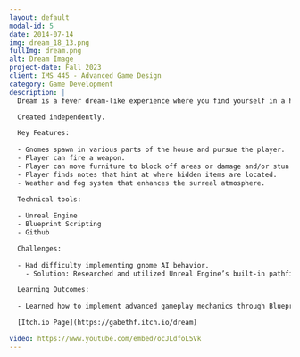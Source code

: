 ```yaml
---
layout: default
modal-id: 5
date: 2014-07-14
img: dream_18_13.png
fullImg: dream.png
alt: Dream Image
project-date: Fall 2023
client: IMS 445 - Advanced Game Design
category: Game Development
description: |
  Dream is a fever dream-like experience where you find yourself in a house infested with gnomes.

  Created independently.

  Key Features:
  
  - Gnomes spawn in various parts of the house and pursue the player.
  - Player can fire a weapon.
  - Player can move furniture to block off areas or damage and/or stun gnomes.
  - Player finds notes that hint at where hidden items are located.
  - Weather and fog system that enhances the surreal atmosphere.

  Technical tools:
  
  - Unreal Engine
  - Blueprint Scripting
  - Github

  Challenges:
  
  - Had difficulty implementing gnome AI behavior.
    - Solution: Researched and utilized Unreal Engine’s built-in pathfinding system.

  Learning Outcomes:
  
  - Learned how to implement advanced gameplay mechanics through Blueprint Scripting.

  [Itch.io Page](https://gabethf.itch.io/dream)

video: https://www.youtube.com/embed/ocJLdfoL5Vk
---
```

